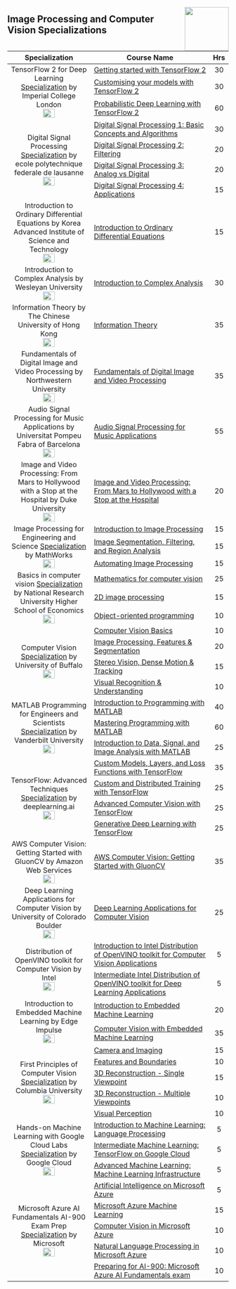 <img align="right" width="100" src="https://github.com/cs-MohamedAyman/cs-MohamedAyman/blob/main/repos-logos/coursera.jpg"></img>

## Image Processing and Computer Vision Specializations

<table>
    <thead>
        <tr>
            <th width="40%">Specialization</th>
            <th width="60%">Course Name</th>
            <th>Hrs</th>
        </tr>
    </thead>
    <tbody>
            <tr>
                <td rowspan=3 align=center>
TensorFlow 2 for Deep Learning
<a href="https://www.coursera.org/specializations/tensorflow2-deeplearning">Specialization</a> by Imperial College London<br>
<img src="https://github.com/cs-MohamedAyman/eLearning-Platforms/tree/master/Coursera-Specializations/org-logos/imperial%20college%20london.jpg" width="40%">
                </td>
                <td><a href="https://www.coursera.org/learn/getting-started-with-tensor-flow2">Getting started with TensorFlow 2</a></td>
                <td align="center">30</td>
            </tr>
            <tr>
                <td><a href="https://www.coursera.org/learn/customising-models-tensorflow2">Customising your models with TensorFlow 2</a></td>
                <td align="center">30</td>
            </tr>
            <tr>
                <td><a href="https://www.coursera.org/learn/probabilistic-deep-learning-with-tensorflow2">Probabilistic Deep Learning with TensorFlow 2</a></td>
                <td align="center">60</td>
            </tr>
            <tr>
                <td rowspan=4 align=center>
Digital Signal Processing
<a href="https://www.coursera.org/specializations/digital-signal-processing">Specialization</a> by ecole polytechnique federale de lausanne<br>
<img src="https://github.com/cs-MohamedAyman/eLearning-Platforms/tree/master/Coursera-Specializations/org-logos/ecole%20polytechnique%20federale%20de%20lausanne.jpg" width="40%">
                </td>
                <td><a href="https://www.coursera.org/learn/dsp1">Digital Signal Processing 1: Basic Concepts and Algorithms</a></td>
                <td align="center">30</td>
            </tr>
            <tr>
                <td><a href="https://www.coursera.org/learn/dsp2">Digital Signal Processing 2: Filtering</a></td>
                <td align="center">20</td>
            </tr>
            <tr>
                <td><a href="https://www.coursera.org/learn/dsp3">Digital Signal Processing 3: Analog vs Digital</a></td>
                <td align="center">20</td>
            </tr>
            <tr>
                <td><a href="https://www.coursera.org/learn/dsp4">Digital Signal Processing 4: Applications</a></td>
                <td align="center">15</td>
            </tr>
            <tr>
                <td rowspan=1 align=center>
Introduction to Ordinary Differential Equations by Korea Advanced Institute of Science and Technology<br>
<img src="https://github.com/cs-MohamedAyman/eLearning-Platforms/tree/master/Coursera-Specializations/org-logos/korea%20advanced%20institute%20of%20science%20and%20technology.jpg" width="40%">
                </td>
                <td><a href="https://www.coursera.org/learn/ordinary-differential-equations">Introduction to Ordinary Differential Equations</a></td>
                <td align="center">15</td>
            </tr>
            <tr>
                <td rowspan=1 align=center>
Introduction to Complex Analysis by Wesleyan University<br>
<img src="https://github.com/cs-MohamedAyman/eLearning-Platforms/tree/master/Coursera-Specializations/org-logos/wesleyan%20university.jpg" width="40%">
                </td>
                <td><a href="https://www.coursera.org/learn/complex-analysis">Introduction to Complex Analysis</a></td>
                <td align="center">30</td>
            </tr>
            <tr>
                <td rowspan=1 align=center>
Information Theory by The Chinese University of Hong Kong<br>
<img src="https://github.com/cs-MohamedAyman/eLearning-Platforms/tree/master/Coursera-Specializations/org-logos/the%20chinese%20university%20of%20hong%20kong.jpg" width="40%">
                </td>
                <td><a href="https://www.coursera.org/learn/information-theory">Information Theory</a></td>
                <td align="center">35</td>
            </tr>
            <tr>
                <td rowspan=1 align=center>
Fundamentals of Digital Image and Video Processing by Northwestern University<br>
<img src="https://github.com/cs-MohamedAyman/eLearning-Platforms/tree/master/Coursera-Specializations/org-logos/northwestern%20university.jpg" width="40%">
                </td>
                <td><a href="https://www.coursera.org/learn/digital">Fundamentals of Digital Image and Video Processing</a></td>
                <td align="center">35</td>
            </tr>
            <tr>
                <td rowspan=1 align=center>
Audio Signal Processing for Music Applications by Universitat Pompeu Fabra of Barcelona<br>
<img src="https://github.com/cs-MohamedAyman/eLearning-Platforms/tree/master/Coursera-Specializations/org-logos/universitat%20pompeu%20fabra%20of%20barcelona.jpg" width="40%">
                </td>
                <td><a href="https://www.coursera.org/learn/audio-signal-processing">Audio Signal Processing for Music Applications</a></td>
                <td align="center">55</td>
            </tr>
            <tr>
                <td rowspan=1 align=center>
Image and Video Processing: From Mars to Hollywood with a Stop at the Hospital by Duke University<br>
<img src="https://github.com/cs-MohamedAyman/eLearning-Platforms/tree/master/Coursera-Specializations/org-logos/duke%20university.jpg" width="40%">
                </td>
                <td><a href="https://www.coursera.org/learn/image-processing">Image and Video Processing: From Mars to Hollywood with a Stop at the Hospital</a></td>
                <td align="center">20</td>
            </tr>
            <tr>
                <td rowspan=3 align=center>
Image Processing for Engineering and Science
<a href="https://www.coursera.org/specializations/image-processing">Specialization</a> by MathWorks<br>
<img src="https://github.com/cs-MohamedAyman/eLearning-Platforms/tree/master/Coursera-Specializations/org-logos/mathworks.jpg" width="40%">
                </td>
                <td><a href="https://www.coursera.org/learn/introduction-image-processing">Introduction to Image Processing</a></td>
                <td align="center">15</td>
            </tr>
            <tr>
                <td><a href="https://www.coursera.org/learn/image-segmentation">Image Segmentation, Filtering, and Region Analysis</a></td>
                <td align="center">15</td>
            </tr>
            <tr>
                <td><a href="https://www.coursera.org/learn/automating-image-processing">Automating Image Processing</a></td>
                <td align="center">15</td>
            </tr>
            <tr>
                <td rowspan=3 align=center>
Basics in computer vision
<a href="https://www.coursera.org/specializations/basics-in-computer-vision">Specialization</a> by National Research University Higher School of Economics<br>
<img src="https://github.com/cs-MohamedAyman/eLearning-Platforms/tree/master/Coursera-Specializations/org-logos/national%20research%20university%20higher%20school%20of%20economics.jpg" width="40%">
                </td>
                <td><a href="https://www.coursera.org/learn/mathematics-for-computer-vision">Mathematics for computer vision</a></td>
                <td align="center">25</td>
            </tr>
            <tr>
                <td><a href="https://www.coursera.org/learn/2d-image-processing">2D image processing</a></td>
                <td align="center">15</td>
            </tr>
            <tr>
                <td><a href="https://www.coursera.org/learn/object-orient-programming">Object-oriented programming</a></td>
                <td align="center">10</td>
            </tr>
            <tr>
                <td rowspan=4 align=center>
Computer Vision
<a href="https://www.coursera.org/specializations/computervision">Specialization</a> by University of Buffalo<br>
<img src="https://github.com/cs-MohamedAyman/eLearning-Platforms/tree/master/Coursera-Specializations/org-logos/university%20of%20buffalo.jpg" width="40%">
                </td>
                <td><a href="https://www.coursera.org/learn/computer-vision-basics">Computer Vision Basics</a></td>
                <td align="center">10</td>
            </tr>
            <tr>
                <td><a href="https://www.coursera.org/learn/computervision-imageprocessing">Image Processing, Features & Segmentation</a></td>
                <td align="center">20</td>
            </tr>
            <tr>
                <td><a href="https://www.coursera.org/learn/stereovision-motion-tracking">Stereo Vision, Dense Motion & Tracking</a></td>
                <td align="center">15</td>
            </tr>
            <tr>
                <td><a href="https://www.coursera.org/learn/visual-recognition">Visual Recognition & Understanding</a></td>
                <td align="center">10</td>
            </tr>
            <tr>
                <td rowspan=3 align=center>
MATLAB Programming for Engineers and Scientists
<a href="https://www.coursera.org/specializations/matlab-programming-engineers-scientists">Specialization</a> by Vanderbilt University<br>
<img src="https://github.com/cs-MohamedAyman/eLearning-Platforms/tree/master/Coursera-Specializations/org-logos/vanderbilt%20university.jpg" width="40%">
                </td>
                <td><a href="https://www.coursera.org/learn/matlab">Introduction to Programming with MATLAB</a></td>
                <td align="center">40</td>
            </tr>
            <tr>
                <td><a href="https://www.coursera.org/learn/advanced-matlab-programming">Mastering Programming with MATLAB</a></td>
                <td align="center">60</td>
            </tr>
            <tr>
                <td><a href="https://www.coursera.org/learn/matlab-image-processing">Introduction to Data, Signal, and Image Analysis with MATLAB</a></td>
                <td align="center">25</td>
            </tr>
            <tr>
                <td rowspan=4 align=center>
TensorFlow: Advanced Techniques
<a href="https://www.coursera.org/specializations/tensorflow-advanced-techniques">Specialization</a> by deeplearning.ai<br>
<img src="https://github.com/cs-MohamedAyman/eLearning-Platforms/tree/master/Coursera-Specializations/org-logos/deeplearning.ai.jpg" width="40%">
                </td>
                <td><a href="https://www.coursera.org/learn/custom-models-layers-loss-functions-with-tensorflow">Custom Models, Layers, and Loss Functions with TensorFlow</a></td>
                <td align="center">35</td>
            </tr>
            <tr>
                <td><a href="https://www.coursera.org/learn/custom-distributed-training-with-tensorflow">Custom and Distributed Training with TensorFlow</a></td>
                <td align="center">25</td>
            </tr>
            <tr>
                <td><a href="https://www.coursera.org/learn/advanced-computer-vision-with-tensorflow">Advanced Computer Vision with TensorFlow</a></td>
                <td align="center">25</td>
            </tr>
            <tr>
                <td><a href="https://www.coursera.org/learn/generative-deep-learning-with-tensorflow">Generative Deep Learning with TensorFlow</a></td>
                <td align="center">25</td>
            </tr>
            <tr>
                <td rowspan=1 align=center>
AWS Computer Vision: Getting Started with GluonCV by Amazon Web Services<br>
<img src="https://github.com/cs-MohamedAyman/eLearning-Platforms/tree/master/Coursera-Specializations/org-logos/amazon%20web%20services.jpg" width="40%">
                </td>
                <td><a href="https://www.coursera.org/learn/aws-computer-vision-gluoncv">AWS Computer Vision: Getting Started with GluonCV</a></td>
                <td align="center">35</td>
            </tr>
            <tr>
                <td rowspan=1 align=center>
Deep Learning Applications for Computer Vision by University of Colorado Boulder<br>
<img src="https://github.com/cs-MohamedAyman/eLearning-Platforms/tree/master/Coursera-Specializations/org-logos/university%20of%20colorado%20boulder.jpg" width="40%">
                </td>
                <td><a href="https://www.coursera.org/learn/deep-learning-computer-vision">Deep Learning Applications for Computer Vision</a></td>
                <td align="center">25</td>
            </tr>
            <tr>
                <td rowspan=2 align=center>
Distribution of OpenVINO toolkit for Computer Vision by Intel
<br>
<img src="https://github.com/cs-MohamedAyman/eLearning-Platforms/tree/master/Coursera-Specializations/org-logos/intel.jpg" width="40%">
                </td>
                <td><a href="https://www.coursera.org/learn/intel-openvino">Introduction to Intel Distribution of OpenVINO toolkit for Computer Vision Applications</a></td>
                <td align="center">5</td>
            </tr>
            <tr>
                <td><a href="https://www.coursera.org/learn/int-openvino">Intermediate Intel Distribution of OpenVINO toolkit for Deep Learning Applications</a></td>
                <td align="center">5</td>
            </tr>
            <tr>
                <td rowspan=2 align=center>
Introduction to Embedded Machine Learning by Edge Impulse
<br>
<img src="https://github.com/cs-MohamedAyman/eLearning-Platforms/tree/master/Coursera-Specializations/org-logos/edge%20impulse.jpg" width="40%">
                </td>
                <td><a href="https://www.coursera.org/learn/introduction-to-embedded-machine-learning">Introduction to Embedded Machine Learning</a></td>
                <td align="center">20</td>
            </tr>
            <tr>
                <td><a href="https://www.coursera.org/learn/computer-vision-with-embedded-machine-learning">Computer Vision with Embedded Machine Learning</a></td>
                <td align="center">35</td>
            </tr>
            <tr>
                <td rowspan=5 align=center>
First Principles of Computer Vision
<a href="https://www.coursera.org/specializations/firstprinciplesofcomputervision">Specialization</a> by Columbia University<br>
<img src="https://github.com/cs-MohamedAyman/eLearning-Platforms/tree/master/Coursera-Specializations/org-logos/columbia%20university.jpg" width="40%">
                </td>
                <td><a href="https://www.coursera.org/learn/cameraandimaging">Camera and Imaging</a></td>
                <td align="center">15</td>
            </tr>
            <tr>
                <td><a href="https://www.coursera.org/learn/features-and-boundaries">Features and Boundaries</a></td>
                <td align="center">10</td>
            </tr>
            <tr>
                <td><a href="https://www.coursera.org/learn/3d-reconstruction---single-viewpoint">3D Reconstruction - Single Viewpoint</a></td>
                <td align="center">15</td>
            </tr>
            <tr>
                <td><a href="https://www.coursera.org/learn/3d-reconstruction-multiple-viewpoints">3D Reconstruction - Multiple Viewpoints</a></td>
                <td align="center">10</td>
            </tr>
            <tr>
                <td><a href="https://www.coursera.org/learn/perception">Visual Perception</a></td>
                <td align="center">10</td>
            </tr>
            <tr>
                <td rowspan=3 align=center>
Hands-on Machine Learning with Google Cloud Labs
<a href="https://www.coursera.org/specializations/hands-on-machine-learning">Specialization</a> by Google Cloud<br>
<img src="https://github.com/cs-MohamedAyman/eLearning-Platforms/tree/master/Coursera-Specializations/org-logos/google%20cloud.jpg" width="40%">
                </td>
                <td><a href="https://www.coursera.org/learn/introduction-machine-learning-language-processing">Introduction to Machine Learning: Language Processing</a></td>
                <td align="center">5</td>
            </tr>
            <tr>
                <td><a href="https://www.coursera.org/learn/tensorflow-machine-learning">Intermediate Machine Learning: TensorFlow on Google Cloud</a></td>
                <td align="center">5</td>
            </tr>
            <tr>
                <td><a href="https://www.coursera.org/learn/machine-learning-infrastructure">Advanced Machine Learning: Machine Learning Infrastructure</a></td>
                <td align="center">5</td>
            </tr>
            <tr>
                <td rowspan=5 align=center>
Microsoft Azure AI Fundamentals AI-900 Exam Prep
<a href="https://www.coursera.org/specializations/microsoft-azure-ai-900-ai-fundamentals">Specialization</a> by Microsoft<br>
<img src="https://github.com/cs-MohamedAyman/eLearning-Platforms/tree/master/Coursera-Specializations/org-logos/microsoft.jpg" width="40%">
                </td>
                <td><a href="https://www.coursera.org/learn/artificial-intelligence-microsoft-azure">Artificial Intelligence on Microsoft Azure</a></td>
                <td align="center">5</td>
            </tr>
            <tr>
                <td><a href="https://www.coursera.org/learn/microsoft-azure-machine-learning">Microsoft Azure Machine Learning</a></td>
                <td align="center">15</td>
            </tr>
            <tr>
                <td><a href="https://www.coursera.org/learn/computer-vision-microsoft-azure">Computer Vision in Microsoft Azure</a></td>
                <td align="center">10</td>
            </tr>
            <tr>
                <td><a href="https://www.coursera.org/learn/nlp-microsoft-azure">Natural Language Processing in Microsoft Azure</a></td>
                <td align="center">10</td>
            </tr>
            <tr>
                <td><a href="https://www.coursera.org/learn/microsoft-ai-900-exam-prep">Preparing for AI-900: Microsoft Azure AI Fundamentals exam</a></td>
                <td align="center">10</td>
            </tr>
    </tbody>
</table>
